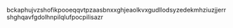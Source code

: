 bckaphujvzshofikpooeqqvtpzaasbnxxghjeaolkvxgudllodsyzedekmhziuzjjerrshghqavfgdolhnpilqlufpocpilisazr